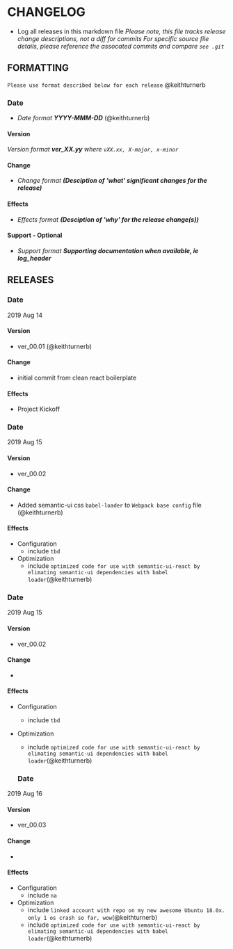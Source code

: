 # CHANGELOG
- Log all releases in this markdown file
  *Please note, this file tracks release change descriptions, not a diff for commits*
  *For specific source file details, please reference the assocated commits and compare `see .git`*

## FORMATTING
`Please use format described below for each release` @keithturnerb

### Date 
- *Date format __YYYY-MMM-DD__* (@keithturnerb)
#### Version
  *Version format __ver_XX.yy__ where `vXX.xx, X-major, x-minor`*
#### Change
- *Change format __(Desciption of _'what'_ significant changes for the release)__*
#### Effects
- *Effects format __(Desciption of _'why'_ for the release change(s))__*
#### Support - Optional
- *Support format __Supporting documentation when available, ie log_header__*

## RELEASES

### Date
2019 Aug 14
#### Version
- ver_00.01 (@keithturnerb)
#### Change
- initial commit from clean react boilerplate
#### Effects
- Project Kickoff

### Date
2019 Aug 15 
#### Version
- ver_00.02
#### Change
- Added semantic-ui css `babel-loader` to `Webpack base config` file (@keithturnerb)
#### Effects
- Configuration
  - include `tbd`
- Optimization 
  -  include `optimized code for use with semantic-ui-react by elimating semantic-ui dependencies with babel loader`(@keithturnerb)

### Date
2019 Aug 15 
#### Version
- ver_00.02
#### Change
- 
#### Effects
- Configuration
  - include `tbd`
- Optimization 
  -  include `optimized code for use with semantic-ui-react by elimating semantic-ui dependencies with babel loader`(@keithturnerb)

  ### Date
2019 Aug 16 
#### Version
- ver_00.03
#### Change
- 
#### Effects
- Configuration
  - include `na`
- Optimization 
  -  include `linked account with repo on my new awesome Ubuntu 18.0x. only 1 os crash so far, wow`(@keithturnerb)
  -  include `optimized code for use with semantic-ui-react by elimating semantic-ui dependencies with babel loader`(@keithturnerb)
